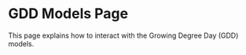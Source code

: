 # GDD Models Page

This page explains how to interact with the Growing Degree Day (GDD) models.

<!-- Add details about what the different GDD models mean, how to interpret the charts, and how to use the reset options. -->

